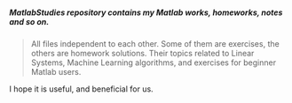 ##### MatlabStudies repository contains my Matlab works, homeworks, notes and so on.
>All files independent to each other. Some of them are exercises, the others are homework solutions.  Their topics related to Linear Systems, Machine Learning algorithms, and exercises for beginner Matlab users.

I hope it is useful, and beneficial for us. 
